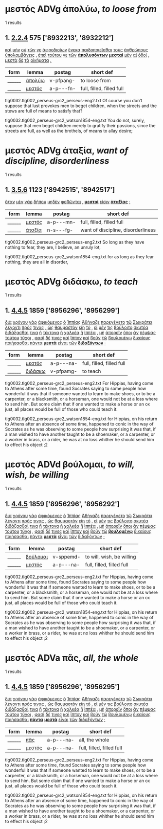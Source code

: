 # μεστός ADVg ἀπολύω, *to loose from*
1 results
## 1. [2.2.4](https://beyond-translation.perseus.org/reader/urn:cts:greekLit:tlg0032.002.perseus-grc2:2.2.4?mode=syntax-trees) 575 ['8932213', '8932212']
[καὶ](https://atlas-test.fly.dev/morphology/lemmas/?lang=grc&q=καί "καί b-------- and, also") [μὴν](https://atlas-test.fly.dev/morphology/lemmas/?lang=grc&q=μήν "μήν d-------- now verily, full surely") [οὐ](https://atlas-test.fly.dev/morphology/lemmas/?lang=grc&q=οὐ "οὐ d-------- not") [τῶν](https://atlas-test.fly.dev/morphology/lemmas/?lang=grc&q=ὁ "ὁ l-p---ng- the") [γε](https://atlas-test.fly.dev/morphology/lemmas/?lang=grc&q=γε "γε d-------- at least, at any rate") [ἀφροδισίων](https://atlas-test.fly.dev/morphology/lemmas/?lang=grc&q=Ἀφροδίσιος "Ἀφροδίσιος a-p---ng- belonging to Aphrodite") [ἕνεκα](https://atlas-test.fly.dev/morphology/lemmas/?lang=grc&q=ἕνεκα "ἕνεκα r-------- on account of, for the sake of, because of, for") [παιδοποιεῖσθαι](https://atlas-test.fly.dev/morphology/lemmas/?lang=grc&q=παιδοποιέω "παιδοποιέω v--pne--- to beget children") [τοὺς](https://atlas-test.fly.dev/morphology/lemmas/?lang=grc&q=ὁ "ὁ l-p---ma- the") [ἀνθρώπους](https://atlas-test.fly.dev/morphology/lemmas/?lang=grc&q=ἄνθρωπος "ἄνθρωπος n-p---ma- man, person, human") [ὑπολαμβάνεις](https://atlas-test.fly.dev/morphology/lemmas/?lang=grc&q=ὑπολαμβάνω "ὑπολαμβάνω v2spia--- take up; understand, interpret; assume; reply, rejoin") [,](https://atlas-test.fly.dev/morphology/lemmas/?lang=grc&q=, ", u-------- NoDef") [ἐπεὶ](https://atlas-test.fly.dev/morphology/lemmas/?lang=grc&q=ἐπεί "ἐπεί c-------- after, since, when") [τούτου](https://atlas-test.fly.dev/morphology/lemmas/?lang=grc&q=οὗτος "οὗτος a-s---ng- this; that") [γε](https://atlas-test.fly.dev/morphology/lemmas/?lang=grc&q=γε "γε d-------- at least, at any rate") [τῶν](https://atlas-test.fly.dev/morphology/lemmas/?lang=grc&q=ὁ "ὁ l-p---ng- the") **[ἀπολυσόντων](https://atlas-test.fly.dev/morphology/lemmas/?lang=grc&q=ἀπολύω "ἀπολύω v-pfpang- to loose from")** **[μεσταὶ](https://atlas-test.fly.dev/morphology/lemmas/?lang=grc&q=μεστός "μεστός a-p---fn- full, filled, filled full")** [μὲν](https://atlas-test.fly.dev/morphology/lemmas/?lang=grc&q=μέν "μέν d-------- on the one hand, on the other hand") [αἱ](https://atlas-test.fly.dev/morphology/lemmas/?lang=grc&q=ὁ "ὁ l-p---fn- the") [ὁδοί](https://atlas-test.fly.dev/morphology/lemmas/?lang=grc&q=ὁδός "ὁδός n-p---fn- a way, path, track, journey") [,](https://atlas-test.fly.dev/morphology/lemmas/?lang=grc&q=, ", u-------- NoDef") [μεστὰ](https://atlas-test.fly.dev/morphology/lemmas/?lang=grc&q=μεστός "μεστός a-p---nn- full, filled, filled full") [δὲ](https://atlas-test.fly.dev/morphology/lemmas/?lang=grc&q=δέ "δέ b-------- but") [τὰ](https://atlas-test.fly.dev/morphology/lemmas/?lang=grc&q=ὁ "ὁ l-p---nn- the") [οἰκήματα](https://atlas-test.fly.dev/morphology/lemmas/?lang=grc&q=οἴκημα "οἴκημα n-p---nn- any inhabited place, a dwellingplace") [.](https://atlas-test.fly.dev/morphology/lemmas/?lang=grc&q=. ". u-------- NoDef") 


| form | lemma | postag | short def |
| --- | --- | --- | --- |
| ______ | [ἀπολύω](https://atlas-test.fly.dev/morphology/lemmas/?lang=grc&q=ἀπολύω) | v-pfpang- | to loose from |
| ______ | [μεστός](https://atlas-test.fly.dev/morphology/lemmas/?lang=grc&q=μεστός) | a-p---fn- | full, filled, filled full |

tlg0032.tlg002_perseus-grc2_perseus-eng2.txt Of course you don’t suppose that lust provokes men to beget children, when the streets and the stews are full of means to satisfy that? 

tlg0032.tlg002_perseus-grc2_watson1854-eng.txt You do not, surely, suppose that men beget children merely to gratify their passions, since the streets are full, as well as the brothels, of means to allay desire; 

# μεστός ADVg ἀταξία, *want of discipline, disorderliness*
1 results
## 1. [3.5.6](https://beyond-translation.perseus.org/reader/urn:cts:greekLit:tlg0032.002.perseus-grc2:3.5.6?mode=syntax-trees) 1123 ['8942515', '8942517']
[ὅταν](https://atlas-test.fly.dev/morphology/lemmas/?lang=grc&q=ὅταν "ὅταν c-------- when, whenever") [μὲν](https://atlas-test.fly.dev/morphology/lemmas/?lang=grc&q=μέν "μέν d-------- on the one hand, on the other hand") [γὰρ](https://atlas-test.fly.dev/morphology/lemmas/?lang=grc&q=γάρ "γάρ d-------- for") [δήπου](https://atlas-test.fly.dev/morphology/lemmas/?lang=grc&q=δήπου "δήπου d-------- perhaps, it may be") [μηδὲν](https://atlas-test.fly.dev/morphology/lemmas/?lang=grc&q=μηδείς "μηδείς a-s---na- (and not one); not one, no-one") [φοβῶνται](https://atlas-test.fly.dev/morphology/lemmas/?lang=grc&q=φοβέω "φοβέω v3ppse--- to put to flight, to terrify; mid. to fear") [,](https://atlas-test.fly.dev/morphology/lemmas/?lang=grc&q=, ", u-------- NoDef") **[μεστοί](https://atlas-test.fly.dev/morphology/lemmas/?lang=grc&q=μεστός "μεστός a-p---mn- full, filled, filled full")** [εἰσιν](https://atlas-test.fly.dev/morphology/lemmas/?lang=grc&q=εἰμί "εἰμί v3ppia--- to be") **[ἀταξίας](https://atlas-test.fly.dev/morphology/lemmas/?lang=grc&q=ἀταξία "ἀταξία n-s---fg- want of discipline, disorderliness")** [·](https://atlas-test.fly.dev/morphology/lemmas/?lang=grc&q=· "· u-------- NoDef") 


| form | lemma | postag | short def |
| --- | --- | --- | --- |
| ______ | [μεστός](https://atlas-test.fly.dev/morphology/lemmas/?lang=grc&q=μεστός) | a-p---mn- | full, filled, filled full |
| ______ | [ἀταξία](https://atlas-test.fly.dev/morphology/lemmas/?lang=grc&q=ἀταξία) | n-s---fg- | want of discipline, disorderliness |

tlg0032.tlg002_perseus-grc2_perseus-eng2.txt So long as they have nothing to fear, they are, I believe, an unruly lot, 

tlg0032.tlg002_perseus-grc2_watson1854-eng.txt for as long as they fear nothing, they are all in disorder, 

# μεστός ADVg διδάσκω, *to teach*
1 results
## 1. [4.4.5](https://beyond-translation.perseus.org/reader/urn:cts:greekLit:tlg0032.002.perseus-grc2:4.4.5?mode=syntax-trees) 1859 ['8956296', '8956299']
[διὰ](https://atlas-test.fly.dev/morphology/lemmas/?lang=grc&q=διά "διά r-------- through c. gen.; because of c. acc.") [χρόνου](https://atlas-test.fly.dev/morphology/lemmas/?lang=grc&q=χρόνος "χρόνος n-s---mg- time") [γὰρ](https://atlas-test.fly.dev/morphology/lemmas/?lang=grc&q=γάρ "γάρ d-------- for") [ἀφικόμενος](https://atlas-test.fly.dev/morphology/lemmas/?lang=grc&q=ἀφικνέομαι "ἀφικνέομαι v-sapmmn- to come to") [ὁ](https://atlas-test.fly.dev/morphology/lemmas/?lang=grc&q=ὁ "ὁ l-s---mn- the") [Ἱππίας](https://atlas-test.fly.dev/morphology/lemmas/?lang=grc&q=Ἱππίας "Ἱππίας n-s---mn- Hippias") [Ἀθήναζε](https://atlas-test.fly.dev/morphology/lemmas/?lang=grc&q=Ἀθήναζε "Ἀθήναζε d-------- to Athens") [παρεγένετο](https://atlas-test.fly.dev/morphology/lemmas/?lang=grc&q=παραγίγνομαι "παραγίγνομαι v3saim--- to come near, attend upon") [τῷ](https://atlas-test.fly.dev/morphology/lemmas/?lang=grc&q=ὁ "ὁ l-s---md- the") [Σωκράτει](https://atlas-test.fly.dev/morphology/lemmas/?lang=grc&q=Σωκράτης "Σωκράτης n-s---md- Socrates") [λέγοντι](https://atlas-test.fly.dev/morphology/lemmas/?lang=grc&q=λέγω "λέγω v-sppamd- to say, tell, speak; epic and arch.: pick, gather") [πρός](https://atlas-test.fly.dev/morphology/lemmas/?lang=grc&q=πρός "πρός r-------- (w. gen.) from; (w. dat.) at, near, in addition to; (w. acc.) to, toward, regarding") [τινας](https://atlas-test.fly.dev/morphology/lemmas/?lang=grc&q=τις "τις a-p---ca- any one, any thing, some one, some thing") [,](https://atlas-test.fly.dev/morphology/lemmas/?lang=grc&q=, ", u-------- NoDef") [ὡς](https://atlas-test.fly.dev/morphology/lemmas/?lang=grc&q=ὡς "ὡς c-------- as, how") [θαυμαστὸν](https://atlas-test.fly.dev/morphology/lemmas/?lang=grc&q=θαυμαστός "θαυμαστός a-s---nn- wondrous, wonderful, marvellous") [εἴη](https://atlas-test.fly.dev/morphology/lemmas/?lang=grc&q=εἰμί "εἰμί v3spoa--- to be") [τό](https://atlas-test.fly.dev/morphology/lemmas/?lang=grc&q=ὁ "ὁ l-s---nn- the") [,](https://atlas-test.fly.dev/morphology/lemmas/?lang=grc&q=, ", u-------- NoDef") [εἰ](https://atlas-test.fly.dev/morphology/lemmas/?lang=grc&q=εἰ "εἰ c-------- conj. if, whether; part. w/wishes, adv. w/imperatives") [μέν](https://atlas-test.fly.dev/morphology/lemmas/?lang=grc&q=μέν "μέν d-------- on the one hand, on the other hand") [τις](https://atlas-test.fly.dev/morphology/lemmas/?lang=grc&q=τις "τις a-s---cn- any one, any thing, some one, some thing") [βούλοιτο](https://atlas-test.fly.dev/morphology/lemmas/?lang=grc&q=βούλομαι "βούλομαι v3spoe--- to will, wish, be willing") [σκυτέα](https://atlas-test.fly.dev/morphology/lemmas/?lang=grc&q=σκυτεύς "σκυτεύς n-s---ma- leather worker (σκυτοτόμος)") [διδάξασθαί](https://atlas-test.fly.dev/morphology/lemmas/?lang=grc&q=διδάσκω "διδάσκω v--anm--- to teach") [τινα](https://atlas-test.fly.dev/morphology/lemmas/?lang=grc&q=τις "τις a-s---ca- any one, any thing, some one, some thing") [ἢ](https://atlas-test.fly.dev/morphology/lemmas/?lang=grc&q=ἤ "ἤ b-------- either..or; than") [τέκτονα](https://atlas-test.fly.dev/morphology/lemmas/?lang=grc&q=τέκτων "τέκτων n-s---ma- any worker in wood") [ἢ](https://atlas-test.fly.dev/morphology/lemmas/?lang=grc&q=ἤ "ἤ b-------- either..or; than") [χαλκέα](https://atlas-test.fly.dev/morphology/lemmas/?lang=grc&q=χαλκεύς "χαλκεύς n-s---ma- a worker in copper, a smith") [ἢ](https://atlas-test.fly.dev/morphology/lemmas/?lang=grc&q=ἤ "ἤ b-------- either..or; than") [ἱππέα](https://atlas-test.fly.dev/morphology/lemmas/?lang=grc&q=ἱππεύς "ἱππεύς n-s---ma- a horseman") [,](https://atlas-test.fly.dev/morphology/lemmas/?lang=grc&q=, ", u-------- NoDef") [μὴ](https://atlas-test.fly.dev/morphology/lemmas/?lang=grc&q=μή "μή d-------- not") [ἀπορεῖν](https://atlas-test.fly.dev/morphology/lemmas/?lang=grc&q=ἀπορέω "ἀπορέω v--pna--- [(Ion.) > ἀφοράω]") [ὅποι](https://atlas-test.fly.dev/morphology/lemmas/?lang=grc&q=ὅποι "ὅποι d-------- to which place, whither") [ἂν](https://atlas-test.fly.dev/morphology/lemmas/?lang=grc&q=ἄν "ἄν d-------- modal particle") [πέμψας](https://atlas-test.fly.dev/morphology/lemmas/?lang=grc&q=πέμπω "πέμπω v-sapamn- to send, despatch") [τούτου](https://atlas-test.fly.dev/morphology/lemmas/?lang=grc&q=οὗτος "οὗτος a-s---mg- this; that") [τύχοι](https://atlas-test.fly.dev/morphology/lemmas/?lang=grc&q=τυγχάνω "τυγχάνω v3saoa--- (with gen.) to hit the mark, to get; (with pple) to happen to, to actually") [,](https://atlas-test.fly.dev/morphology/lemmas/?lang=grc&q=, ", u-------- NoDef") [φασὶ](https://atlas-test.fly.dev/morphology/lemmas/?lang=grc&q=φημί "φημί v3ppia--- to say, to claim") [δέ](https://atlas-test.fly.dev/morphology/lemmas/?lang=grc&q=δέ "δέ b-------- but") [τινες](https://atlas-test.fly.dev/morphology/lemmas/?lang=grc&q=τις "τις a-p---cn- any one, any thing, some one, some thing") [καὶ](https://atlas-test.fly.dev/morphology/lemmas/?lang=grc&q=καί "καί b-------- and, also") [ἵππον](https://atlas-test.fly.dev/morphology/lemmas/?lang=grc&q=ἵππος "ἵππος n-s---ma- a horse, mare") [καὶ](https://atlas-test.fly.dev/morphology/lemmas/?lang=grc&q=καί "καί b-------- and, also") [βοῦν](https://atlas-test.fly.dev/morphology/lemmas/?lang=grc&q=βοῦς "βοῦς n-s---ma- cow") [τῷ](https://atlas-test.fly.dev/morphology/lemmas/?lang=grc&q=ὁ "ὁ l-s---md- the") [βουλομένῳ](https://atlas-test.fly.dev/morphology/lemmas/?lang=grc&q=βούλομαι "βούλομαι v-sppemd- to will, wish, be willing") [δικαίους](https://atlas-test.fly.dev/morphology/lemmas/?lang=grc&q=δίκαιος "δίκαιος a-p---ma- just, observant of custom, correct, balanced") [ποιήσασθαι](https://atlas-test.fly.dev/morphology/lemmas/?lang=grc&q=ποιέω "ποιέω v--anm--- to make, to do") [πάντα](https://atlas-test.fly.dev/morphology/lemmas/?lang=grc&q=πᾶς "πᾶς a-p---na- all, the whole") **[μεστὰ](https://atlas-test.fly.dev/morphology/lemmas/?lang=grc&q=μεστός "μεστός a-p---na- full, filled, filled full")** [εἶναι](https://atlas-test.fly.dev/morphology/lemmas/?lang=grc&q=εἰμί "εἰμί v--pna--- to be") [τῶν](https://atlas-test.fly.dev/morphology/lemmas/?lang=grc&q=ὁ "ὁ l-p---mg- the") **[διδαξόντων](https://atlas-test.fly.dev/morphology/lemmas/?lang=grc&q=διδάσκω "διδάσκω v-pfpamg- to teach")** [·](https://atlas-test.fly.dev/morphology/lemmas/?lang=grc&q=· "· u-------- NoDef") 


| form | lemma | postag | short def |
| --- | --- | --- | --- |
| ______ | [μεστός](https://atlas-test.fly.dev/morphology/lemmas/?lang=grc&q=μεστός) | a-p---na- | full, filled, filled full |
| ______ | [διδάσκω](https://atlas-test.fly.dev/morphology/lemmas/?lang=grc&q=διδάσκω) | v-pfpamg- | to teach |

tlg0032.tlg002_perseus-grc2_perseus-eng2.txt For Hippias, having come to Athens after some time, found Socrates saying to some people how wonderful it was that if someone wanted to learn to make shoes, or to be a carpenter, or a blacksmith, or a horseman, one would not be at a loss where to send him. But some claim that if one wanted to make a horse or an ox just, all places would be full of those who could teach it. 

tlg0032.tlg002_perseus-grc2_watson1854-eng.txt for Hippias, on his return to Athens after an absence of some time, happened to conic in the way of Socrates as he was observing to some people how surprising it was that, if a man wished to have another taught to be a shoemaker, or a carpenter, or a worker in brass, or a rider, he was at no loss whither he should send him to effect his object ;2 

# μεστός ADVd βούλομαι, *to will, wish, be willing*
1 results
## 1. [4.4.5](https://beyond-translation.perseus.org/reader/urn:cts:greekLit:tlg0032.002.perseus-grc2:4.4.5?mode=syntax-trees) 1859 ['8956296', '8956292']
[διὰ](https://atlas-test.fly.dev/morphology/lemmas/?lang=grc&q=διά "διά r-------- through c. gen.; because of c. acc.") [χρόνου](https://atlas-test.fly.dev/morphology/lemmas/?lang=grc&q=χρόνος "χρόνος n-s---mg- time") [γὰρ](https://atlas-test.fly.dev/morphology/lemmas/?lang=grc&q=γάρ "γάρ d-------- for") [ἀφικόμενος](https://atlas-test.fly.dev/morphology/lemmas/?lang=grc&q=ἀφικνέομαι "ἀφικνέομαι v-sapmmn- to come to") [ὁ](https://atlas-test.fly.dev/morphology/lemmas/?lang=grc&q=ὁ "ὁ l-s---mn- the") [Ἱππίας](https://atlas-test.fly.dev/morphology/lemmas/?lang=grc&q=Ἱππίας "Ἱππίας n-s---mn- Hippias") [Ἀθήναζε](https://atlas-test.fly.dev/morphology/lemmas/?lang=grc&q=Ἀθήναζε "Ἀθήναζε d-------- to Athens") [παρεγένετο](https://atlas-test.fly.dev/morphology/lemmas/?lang=grc&q=παραγίγνομαι "παραγίγνομαι v3saim--- to come near, attend upon") [τῷ](https://atlas-test.fly.dev/morphology/lemmas/?lang=grc&q=ὁ "ὁ l-s---md- the") [Σωκράτει](https://atlas-test.fly.dev/morphology/lemmas/?lang=grc&q=Σωκράτης "Σωκράτης n-s---md- Socrates") [λέγοντι](https://atlas-test.fly.dev/morphology/lemmas/?lang=grc&q=λέγω "λέγω v-sppamd- to say, tell, speak; epic and arch.: pick, gather") [πρός](https://atlas-test.fly.dev/morphology/lemmas/?lang=grc&q=πρός "πρός r-------- (w. gen.) from; (w. dat.) at, near, in addition to; (w. acc.) to, toward, regarding") [τινας](https://atlas-test.fly.dev/morphology/lemmas/?lang=grc&q=τις "τις a-p---ca- any one, any thing, some one, some thing") [,](https://atlas-test.fly.dev/morphology/lemmas/?lang=grc&q=, ", u-------- NoDef") [ὡς](https://atlas-test.fly.dev/morphology/lemmas/?lang=grc&q=ὡς "ὡς c-------- as, how") [θαυμαστὸν](https://atlas-test.fly.dev/morphology/lemmas/?lang=grc&q=θαυμαστός "θαυμαστός a-s---nn- wondrous, wonderful, marvellous") [εἴη](https://atlas-test.fly.dev/morphology/lemmas/?lang=grc&q=εἰμί "εἰμί v3spoa--- to be") [τό](https://atlas-test.fly.dev/morphology/lemmas/?lang=grc&q=ὁ "ὁ l-s---nn- the") [,](https://atlas-test.fly.dev/morphology/lemmas/?lang=grc&q=, ", u-------- NoDef") [εἰ](https://atlas-test.fly.dev/morphology/lemmas/?lang=grc&q=εἰ "εἰ c-------- conj. if, whether; part. w/wishes, adv. w/imperatives") [μέν](https://atlas-test.fly.dev/morphology/lemmas/?lang=grc&q=μέν "μέν d-------- on the one hand, on the other hand") [τις](https://atlas-test.fly.dev/morphology/lemmas/?lang=grc&q=τις "τις a-s---cn- any one, any thing, some one, some thing") [βούλοιτο](https://atlas-test.fly.dev/morphology/lemmas/?lang=grc&q=βούλομαι "βούλομαι v3spoe--- to will, wish, be willing") [σκυτέα](https://atlas-test.fly.dev/morphology/lemmas/?lang=grc&q=σκυτεύς "σκυτεύς n-s---ma- leather worker (σκυτοτόμος)") [διδάξασθαί](https://atlas-test.fly.dev/morphology/lemmas/?lang=grc&q=διδάσκω "διδάσκω v--anm--- to teach") [τινα](https://atlas-test.fly.dev/morphology/lemmas/?lang=grc&q=τις "τις a-s---ca- any one, any thing, some one, some thing") [ἢ](https://atlas-test.fly.dev/morphology/lemmas/?lang=grc&q=ἤ "ἤ b-------- either..or; than") [τέκτονα](https://atlas-test.fly.dev/morphology/lemmas/?lang=grc&q=τέκτων "τέκτων n-s---ma- any worker in wood") [ἢ](https://atlas-test.fly.dev/morphology/lemmas/?lang=grc&q=ἤ "ἤ b-------- either..or; than") [χαλκέα](https://atlas-test.fly.dev/morphology/lemmas/?lang=grc&q=χαλκεύς "χαλκεύς n-s---ma- a worker in copper, a smith") [ἢ](https://atlas-test.fly.dev/morphology/lemmas/?lang=grc&q=ἤ "ἤ b-------- either..or; than") [ἱππέα](https://atlas-test.fly.dev/morphology/lemmas/?lang=grc&q=ἱππεύς "ἱππεύς n-s---ma- a horseman") [,](https://atlas-test.fly.dev/morphology/lemmas/?lang=grc&q=, ", u-------- NoDef") [μὴ](https://atlas-test.fly.dev/morphology/lemmas/?lang=grc&q=μή "μή d-------- not") [ἀπορεῖν](https://atlas-test.fly.dev/morphology/lemmas/?lang=grc&q=ἀπορέω "ἀπορέω v--pna--- [(Ion.) > ἀφοράω]") [ὅποι](https://atlas-test.fly.dev/morphology/lemmas/?lang=grc&q=ὅποι "ὅποι d-------- to which place, whither") [ἂν](https://atlas-test.fly.dev/morphology/lemmas/?lang=grc&q=ἄν "ἄν d-------- modal particle") [πέμψας](https://atlas-test.fly.dev/morphology/lemmas/?lang=grc&q=πέμπω "πέμπω v-sapamn- to send, despatch") [τούτου](https://atlas-test.fly.dev/morphology/lemmas/?lang=grc&q=οὗτος "οὗτος a-s---mg- this; that") [τύχοι](https://atlas-test.fly.dev/morphology/lemmas/?lang=grc&q=τυγχάνω "τυγχάνω v3saoa--- (with gen.) to hit the mark, to get; (with pple) to happen to, to actually") [,](https://atlas-test.fly.dev/morphology/lemmas/?lang=grc&q=, ", u-------- NoDef") [φασὶ](https://atlas-test.fly.dev/morphology/lemmas/?lang=grc&q=φημί "φημί v3ppia--- to say, to claim") [δέ](https://atlas-test.fly.dev/morphology/lemmas/?lang=grc&q=δέ "δέ b-------- but") [τινες](https://atlas-test.fly.dev/morphology/lemmas/?lang=grc&q=τις "τις a-p---cn- any one, any thing, some one, some thing") [καὶ](https://atlas-test.fly.dev/morphology/lemmas/?lang=grc&q=καί "καί b-------- and, also") [ἵππον](https://atlas-test.fly.dev/morphology/lemmas/?lang=grc&q=ἵππος "ἵππος n-s---ma- a horse, mare") [καὶ](https://atlas-test.fly.dev/morphology/lemmas/?lang=grc&q=καί "καί b-------- and, also") [βοῦν](https://atlas-test.fly.dev/morphology/lemmas/?lang=grc&q=βοῦς "βοῦς n-s---ma- cow") [τῷ](https://atlas-test.fly.dev/morphology/lemmas/?lang=grc&q=ὁ "ὁ l-s---md- the") **[βουλομένῳ](https://atlas-test.fly.dev/morphology/lemmas/?lang=grc&q=βούλομαι "βούλομαι v-sppemd- to will, wish, be willing")** [δικαίους](https://atlas-test.fly.dev/morphology/lemmas/?lang=grc&q=δίκαιος "δίκαιος a-p---ma- just, observant of custom, correct, balanced") [ποιήσασθαι](https://atlas-test.fly.dev/morphology/lemmas/?lang=grc&q=ποιέω "ποιέω v--anm--- to make, to do") [πάντα](https://atlas-test.fly.dev/morphology/lemmas/?lang=grc&q=πᾶς "πᾶς a-p---na- all, the whole") **[μεστὰ](https://atlas-test.fly.dev/morphology/lemmas/?lang=grc&q=μεστός "μεστός a-p---na- full, filled, filled full")** [εἶναι](https://atlas-test.fly.dev/morphology/lemmas/?lang=grc&q=εἰμί "εἰμί v--pna--- to be") [τῶν](https://atlas-test.fly.dev/morphology/lemmas/?lang=grc&q=ὁ "ὁ l-p---mg- the") [διδαξόντων](https://atlas-test.fly.dev/morphology/lemmas/?lang=grc&q=διδάσκω "διδάσκω v-pfpamg- to teach") [·](https://atlas-test.fly.dev/morphology/lemmas/?lang=grc&q=· "· u-------- NoDef") 


| form | lemma | postag | short def |
| --- | --- | --- | --- |
| ______ | [βούλομαι](https://atlas-test.fly.dev/morphology/lemmas/?lang=grc&q=βούλομαι) | v-sppemd- | to will, wish, be willing |
| ______ | [μεστός](https://atlas-test.fly.dev/morphology/lemmas/?lang=grc&q=μεστός) | a-p---na- | full, filled, filled full |

tlg0032.tlg002_perseus-grc2_perseus-eng2.txt For Hippias, having come to Athens after some time, found Socrates saying to some people how wonderful it was that if someone wanted to learn to make shoes, or to be a carpenter, or a blacksmith, or a horseman, one would not be at a loss where to send him. But some claim that if one wanted to make a horse or an ox just, all places would be full of those who could teach it. 

tlg0032.tlg002_perseus-grc2_watson1854-eng.txt for Hippias, on his return to Athens after an absence of some time, happened to conic in the way of Socrates as he was observing to some people how surprising it was that, if a man wished to have another taught to be a shoemaker, or a carpenter, or a worker in brass, or a rider, he was at no loss whither he should send him to effect his object ;2 

# μεστός ADVa πᾶς, *all, the whole*
1 results
## 1. [4.4.5](https://beyond-translation.perseus.org/reader/urn:cts:greekLit:tlg0032.002.perseus-grc2:4.4.5?mode=syntax-trees) 1859 ['8956296', '8956295']
[διὰ](https://atlas-test.fly.dev/morphology/lemmas/?lang=grc&q=διά "διά r-------- through c. gen.; because of c. acc.") [χρόνου](https://atlas-test.fly.dev/morphology/lemmas/?lang=grc&q=χρόνος "χρόνος n-s---mg- time") [γὰρ](https://atlas-test.fly.dev/morphology/lemmas/?lang=grc&q=γάρ "γάρ d-------- for") [ἀφικόμενος](https://atlas-test.fly.dev/morphology/lemmas/?lang=grc&q=ἀφικνέομαι "ἀφικνέομαι v-sapmmn- to come to") [ὁ](https://atlas-test.fly.dev/morphology/lemmas/?lang=grc&q=ὁ "ὁ l-s---mn- the") [Ἱππίας](https://atlas-test.fly.dev/morphology/lemmas/?lang=grc&q=Ἱππίας "Ἱππίας n-s---mn- Hippias") [Ἀθήναζε](https://atlas-test.fly.dev/morphology/lemmas/?lang=grc&q=Ἀθήναζε "Ἀθήναζε d-------- to Athens") [παρεγένετο](https://atlas-test.fly.dev/morphology/lemmas/?lang=grc&q=παραγίγνομαι "παραγίγνομαι v3saim--- to come near, attend upon") [τῷ](https://atlas-test.fly.dev/morphology/lemmas/?lang=grc&q=ὁ "ὁ l-s---md- the") [Σωκράτει](https://atlas-test.fly.dev/morphology/lemmas/?lang=grc&q=Σωκράτης "Σωκράτης n-s---md- Socrates") [λέγοντι](https://atlas-test.fly.dev/morphology/lemmas/?lang=grc&q=λέγω "λέγω v-sppamd- to say, tell, speak; epic and arch.: pick, gather") [πρός](https://atlas-test.fly.dev/morphology/lemmas/?lang=grc&q=πρός "πρός r-------- (w. gen.) from; (w. dat.) at, near, in addition to; (w. acc.) to, toward, regarding") [τινας](https://atlas-test.fly.dev/morphology/lemmas/?lang=grc&q=τις "τις a-p---ca- any one, any thing, some one, some thing") [,](https://atlas-test.fly.dev/morphology/lemmas/?lang=grc&q=, ", u-------- NoDef") [ὡς](https://atlas-test.fly.dev/morphology/lemmas/?lang=grc&q=ὡς "ὡς c-------- as, how") [θαυμαστὸν](https://atlas-test.fly.dev/morphology/lemmas/?lang=grc&q=θαυμαστός "θαυμαστός a-s---nn- wondrous, wonderful, marvellous") [εἴη](https://atlas-test.fly.dev/morphology/lemmas/?lang=grc&q=εἰμί "εἰμί v3spoa--- to be") [τό](https://atlas-test.fly.dev/morphology/lemmas/?lang=grc&q=ὁ "ὁ l-s---nn- the") [,](https://atlas-test.fly.dev/morphology/lemmas/?lang=grc&q=, ", u-------- NoDef") [εἰ](https://atlas-test.fly.dev/morphology/lemmas/?lang=grc&q=εἰ "εἰ c-------- conj. if, whether; part. w/wishes, adv. w/imperatives") [μέν](https://atlas-test.fly.dev/morphology/lemmas/?lang=grc&q=μέν "μέν d-------- on the one hand, on the other hand") [τις](https://atlas-test.fly.dev/morphology/lemmas/?lang=grc&q=τις "τις a-s---cn- any one, any thing, some one, some thing") [βούλοιτο](https://atlas-test.fly.dev/morphology/lemmas/?lang=grc&q=βούλομαι "βούλομαι v3spoe--- to will, wish, be willing") [σκυτέα](https://atlas-test.fly.dev/morphology/lemmas/?lang=grc&q=σκυτεύς "σκυτεύς n-s---ma- leather worker (σκυτοτόμος)") [διδάξασθαί](https://atlas-test.fly.dev/morphology/lemmas/?lang=grc&q=διδάσκω "διδάσκω v--anm--- to teach") [τινα](https://atlas-test.fly.dev/morphology/lemmas/?lang=grc&q=τις "τις a-s---ca- any one, any thing, some one, some thing") [ἢ](https://atlas-test.fly.dev/morphology/lemmas/?lang=grc&q=ἤ "ἤ b-------- either..or; than") [τέκτονα](https://atlas-test.fly.dev/morphology/lemmas/?lang=grc&q=τέκτων "τέκτων n-s---ma- any worker in wood") [ἢ](https://atlas-test.fly.dev/morphology/lemmas/?lang=grc&q=ἤ "ἤ b-------- either..or; than") [χαλκέα](https://atlas-test.fly.dev/morphology/lemmas/?lang=grc&q=χαλκεύς "χαλκεύς n-s---ma- a worker in copper, a smith") [ἢ](https://atlas-test.fly.dev/morphology/lemmas/?lang=grc&q=ἤ "ἤ b-------- either..or; than") [ἱππέα](https://atlas-test.fly.dev/morphology/lemmas/?lang=grc&q=ἱππεύς "ἱππεύς n-s---ma- a horseman") [,](https://atlas-test.fly.dev/morphology/lemmas/?lang=grc&q=, ", u-------- NoDef") [μὴ](https://atlas-test.fly.dev/morphology/lemmas/?lang=grc&q=μή "μή d-------- not") [ἀπορεῖν](https://atlas-test.fly.dev/morphology/lemmas/?lang=grc&q=ἀπορέω "ἀπορέω v--pna--- [(Ion.) > ἀφοράω]") [ὅποι](https://atlas-test.fly.dev/morphology/lemmas/?lang=grc&q=ὅποι "ὅποι d-------- to which place, whither") [ἂν](https://atlas-test.fly.dev/morphology/lemmas/?lang=grc&q=ἄν "ἄν d-------- modal particle") [πέμψας](https://atlas-test.fly.dev/morphology/lemmas/?lang=grc&q=πέμπω "πέμπω v-sapamn- to send, despatch") [τούτου](https://atlas-test.fly.dev/morphology/lemmas/?lang=grc&q=οὗτος "οὗτος a-s---mg- this; that") [τύχοι](https://atlas-test.fly.dev/morphology/lemmas/?lang=grc&q=τυγχάνω "τυγχάνω v3saoa--- (with gen.) to hit the mark, to get; (with pple) to happen to, to actually") [,](https://atlas-test.fly.dev/morphology/lemmas/?lang=grc&q=, ", u-------- NoDef") [φασὶ](https://atlas-test.fly.dev/morphology/lemmas/?lang=grc&q=φημί "φημί v3ppia--- to say, to claim") [δέ](https://atlas-test.fly.dev/morphology/lemmas/?lang=grc&q=δέ "δέ b-------- but") [τινες](https://atlas-test.fly.dev/morphology/lemmas/?lang=grc&q=τις "τις a-p---cn- any one, any thing, some one, some thing") [καὶ](https://atlas-test.fly.dev/morphology/lemmas/?lang=grc&q=καί "καί b-------- and, also") [ἵππον](https://atlas-test.fly.dev/morphology/lemmas/?lang=grc&q=ἵππος "ἵππος n-s---ma- a horse, mare") [καὶ](https://atlas-test.fly.dev/morphology/lemmas/?lang=grc&q=καί "καί b-------- and, also") [βοῦν](https://atlas-test.fly.dev/morphology/lemmas/?lang=grc&q=βοῦς "βοῦς n-s---ma- cow") [τῷ](https://atlas-test.fly.dev/morphology/lemmas/?lang=grc&q=ὁ "ὁ l-s---md- the") [βουλομένῳ](https://atlas-test.fly.dev/morphology/lemmas/?lang=grc&q=βούλομαι "βούλομαι v-sppemd- to will, wish, be willing") [δικαίους](https://atlas-test.fly.dev/morphology/lemmas/?lang=grc&q=δίκαιος "δίκαιος a-p---ma- just, observant of custom, correct, balanced") [ποιήσασθαι](https://atlas-test.fly.dev/morphology/lemmas/?lang=grc&q=ποιέω "ποιέω v--anm--- to make, to do") **[πάντα](https://atlas-test.fly.dev/morphology/lemmas/?lang=grc&q=πᾶς "πᾶς a-p---na- all, the whole")** **[μεστὰ](https://atlas-test.fly.dev/morphology/lemmas/?lang=grc&q=μεστός "μεστός a-p---na- full, filled, filled full")** [εἶναι](https://atlas-test.fly.dev/morphology/lemmas/?lang=grc&q=εἰμί "εἰμί v--pna--- to be") [τῶν](https://atlas-test.fly.dev/morphology/lemmas/?lang=grc&q=ὁ "ὁ l-p---mg- the") [διδαξόντων](https://atlas-test.fly.dev/morphology/lemmas/?lang=grc&q=διδάσκω "διδάσκω v-pfpamg- to teach") [·](https://atlas-test.fly.dev/morphology/lemmas/?lang=grc&q=· "· u-------- NoDef") 


| form | lemma | postag | short def |
| --- | --- | --- | --- |
| ______ | [πᾶς](https://atlas-test.fly.dev/morphology/lemmas/?lang=grc&q=πᾶς) | a-p---na- | all, the whole |
| ______ | [μεστός](https://atlas-test.fly.dev/morphology/lemmas/?lang=grc&q=μεστός) | a-p---na- | full, filled, filled full |

tlg0032.tlg002_perseus-grc2_perseus-eng2.txt For Hippias, having come to Athens after some time, found Socrates saying to some people how wonderful it was that if someone wanted to learn to make shoes, or to be a carpenter, or a blacksmith, or a horseman, one would not be at a loss where to send him. But some claim that if one wanted to make a horse or an ox just, all places would be full of those who could teach it. 

tlg0032.tlg002_perseus-grc2_watson1854-eng.txt for Hippias, on his return to Athens after an absence of some time, happened to conic in the way of Socrates as he was observing to some people how surprising it was that, if a man wished to have another taught to be a shoemaker, or a carpenter, or a worker in brass, or a rider, he was at no loss whither he should send him to effect his object ;2 


